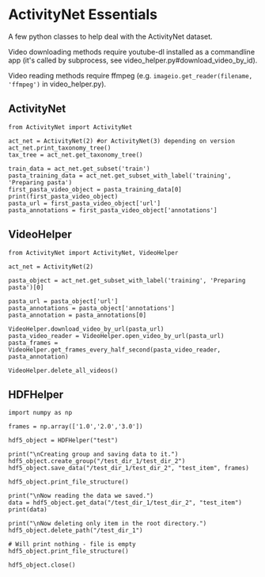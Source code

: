 # ActivityNet Essentials

A few python classes to help deal with the ActivityNet dataset.

Video downloading methods require youtube-dl installed as a commandline app (it's called by subprocess, see video_helper.py#download_video_by_id).

Video reading methods require ffmpeg (e.g. `imageio.get_reader(filename, 'ffmpeg')` in video_helper.py).

## ActivityNet

```
from ActivityNet import ActivityNet

act_net = ActivityNet(2) #or ActivityNet(3) depending on version
act_net.print_taxonomy_tree()
tax_tree = act_net.get_taxonomy_tree()

train_data = act_net.get_subset('train')
pasta_training_data = act_net.get_subset_with_label('training', 'Preparing pasta')
first_pasta_video_object = pasta_training_data[0]
print(first_pasta_video_object)
pasta_url = first_pasta_video_object['url']
pasta_annotations = first_pasta_video_object['annotations']
```

## VideoHelper

```
from ActivityNet import ActivityNet, VideoHelper

act_net = ActivityNet(2)

pasta_object = act_net.get_subset_with_label('training', 'Preparing pasta')[0]

pasta_url = pasta_object['url']
pasta_annotations = pasta_object['annotations']
pasta_annotation = pasta_annotations[0]

VideoHelper.download_video_by_url(pasta_url)
pasta_video_reader = VideoHelper.open_video_by_url(pasta_url)
pasta_frames = VideoHelper.get_frames_every_half_second(pasta_video_reader, pasta_annotation)

VideoHelper.delete_all_videos()

```

## HDFHelper

```
import numpy as np

frames = np.array(['1.0','2.0','3.0'])

hdf5_object = HDFHelper("test")

print("\nCreating group and saving data to it.")
hdf5_object.create_group("/test_dir_1/test_dir_2")
hdf5_object.save_data("/test_dir_1/test_dir_2", "test_item", frames)

hdf5_object.print_file_structure()

print("\nNow reading the data we saved.")
data = hdf5_object.get_data("/test_dir_1/test_dir_2", "test_item")
print(data)

print("\nNow deleting only item in the root directory.")
hdf5_object.delete_path("/test_dir_1")

# Will print nothing - file is empty
hdf5_object.print_file_structure()

hdf5_object.close()
```

